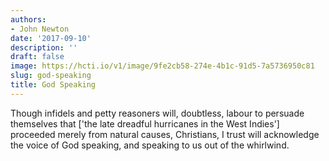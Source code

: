 ```yaml
---
authors:
- John Newton
date: '2017-09-10'
description: ''
draft: false
image: https://hcti.io/v1/image/9fe2cb58-274e-4b1c-91d5-7a5736950c81
slug: god-speaking
title: God Speaking
---
```


Though infidels and petty reasoners will, doubtless, labour to persuade themselves that ['the late dreadful hurricanes in the West Indies'] proceeded merely from natural causes, Christians, I trust will acknowledge the voice of God speaking, and speaking to us out of the whirlwind.